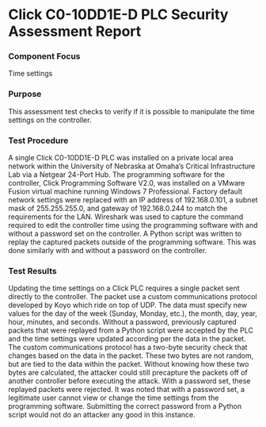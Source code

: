 # Click C0-10DD1E-D PLC Security Assessment Report

### Component Focus
Time settings

### Purpose
This assessment test checks to verify if it is possible to manipulate the time settings on the controller.

### Test Procedure
A single Click C0-10DD1E-D PLC was installed on a private local area network within the University of Nebraska at Omaha’s Critical Infrastructure Lab via a Netgear 24-Port Hub.  The programming software for the controller, Click Programming Software V2.0, was installed on a VMware Fusion virtual machine running Windows 7 Professional.  Factory default network settings were replaced with an IP address of 192.168.0.101, a subnet mask of 255.255.255.0, and gateway of 192.168.0.244 to match the requirements for the LAN.  Wireshark was used to capture the command required to edit the controller time using the programming software with and without a password set on the controller.  A Python script was written to replay the captured packets outside of the programming software.  This was done similarly with and without a password on the controller.

### Test Results
Updating the time settings on a Click PLC requires a single packet sent directly to the controller.  The packet use a custom communications protocol developed by Koyo which ride on top of UDP.  The data must specify new values for the day of the week (Sunday, Monday, etc.), the month, day, year, hour, minutes, and seconds. Without a password, previously captured packets that were replayed from a Python script were accepted by the PLC and the time settings were updated according per the data in the packet.  The custom communications protocol has a two-byte security check that changes based on the data in the packet. These two bytes are not random, but are tied to the data within the packet. Without knowing how these two bytes are calculated, the attacker could still precapture the packets off of another controller before executing the attack.  With a password set, these replayed packets were rejected.  It was noted that with a password set, a legitimate user cannot view or change the time settings from the programming software.  Submitting the correct password from a Python script would not do an attacker any good in this instance.  
